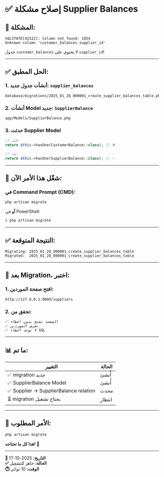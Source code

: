 # ✅ إصلاح مشكلة Supplier Balances

## 🐛 **المشكلة:**
```
SQLSTATE[42S22]: Column not found: 1054
Unknown column 'customer_balances.supplier_id'
```

جدول `customer_balances` لا يحتوي على `supplier_id`!

---

## ✅ **الحل المطبق:**

### 1. أنشأت جدول جديد: `supplier_balances`
```
database/migrations/2025_01_28_000001_create_supplier_balances_table.php
```

### 2. أنشأت Model جديد: `SupplierBalance`
```
app/Models/SupplierBalance.php
```

### 3. حدثت Supplier Model
```php
// قبل:
return $this->hasOne(CustomerBalance::class); // ❌

// بعد:
return $this->hasOne(SupplierBalance::class); // ✅
```

---

## 🚀 **شغّل هذا الأمر الآن:**

### في Command Prompt (CMD):
```cmd
php artisan migrate
```

**أو** في PowerShell:
```powershell
& php artisan migrate
```

---

## ✅ **النتيجة المتوقعة:**
```
Migrating: 2025_01_28_000001_create_supplier_balances_table
Migrated:  2025_01_28_000001_create_supplier_balances_table
```

---

## 🧪 **بعد Migration، اختبر:**

### 1. افتح صفحة الموردين:
```
http://127.0.0.1:8000/suppliers
```

### 2. تحقق من:
```
✅ الصفحة تفتح بدون أخطاء
✅ تعرض الموردين
✅ لا توجد أخطاء SQL
```

---

## 📊 **ما تم:**

| التغيير | الحالة |
|---------|---------|
| ✅ migration جديد | أُنشئ |
| ✅ SupplierBalance Model | أُنشئ |
| ✅ Supplier → SupplierBalance relation | محدث |
| ⏳ migration يحتاج تشغيل | انتظار |

---

## 🎯 **الأمر المطلوب:**
```cmd
php artisan migrate
```

**هذا كل ما تحتاجه! 🚀**

---

**📅 التاريخ:** 2025-10-17  
**✅ الحالة:** جاهز للتشغيل  
**⏱️ الوقت:** 10 ثواني

